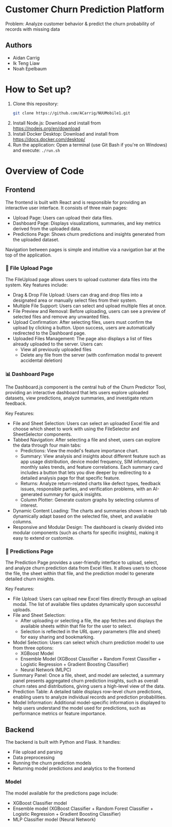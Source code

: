 # Customer Churn Prediction Platform
Problem: Analyze customer behavior & predict the churn probability of records with missing data

## Authors
- Aidan Carrig
- Ik Teng Liaw
- Noah Epelbaum

# How to Set up?
1. Clone this repository: 
    ```bash
    git clone https://github.com/ACarrig/NUUMobile1.git
    ```
2. Install Node.js: 
    Download and install from https://nodejs.org/en/download
3. Install Docker Desktop: 
    Download and install from https://docs.docker.com/desktop/
4. Run the application: 
    Open a terminal (use Git Bash if you're on Windows) and execute: `./run.sh`

# Overview of Code
## Frontend
The frontend is built with React and is responsible for providing an interactive user interface.
It consists of three main pages:
- Upload Page: Users can upload their data files.
- Dashboard Page: Displays visualizations, summaries, and key metrics derived from the uploaded data.
- Predictions Page: Shows churn predictions and insights generated from the uploaded dataset.

Navigation between pages is simple and intuitive via a navigation bar at the top of the application.

### 📂 File Upload Page
The FileUpload page allows users to upload customer data files into the system.
Key features include:
- Drag & Drop File Upload:
    Users can drag and drop files into a designated area or manually select files from their system.
- Multiple File Support:
    Users can select and upload multiple files at once.
- File Preview and Removal:
    Before uploading, users can see a preview of selected files and remove any unwanted files.
- Upload Confirmation:
    After selecting files, users must confirm the upload by clicking a button. Upon success, users are automatically redirected to the Dashboard page.
- Uploaded Files Management:
    The page also displays a list of files already uploaded to the server.
    Users can:
    - View all previously uploaded files
    - Delete any file from the server (with confirmation modal to prevent accidental deletion)

### 📊 Dashboard Page
The Dashboard.js component is the central hub of the Churn Predictor Tool, providing an interactive dashboard that lets users explore uploaded datasets, view predictions, analyze summaries, and investigate return feedback.

Key Features:
- File and Sheet Selection:
    Users can select an uploaded Excel file and choose which sheet to work with using the FileSelector and SheetSelector components.
- Tabbed Navigation:
    After selecting a file and sheet, users can explore the data through four main tabs:
    - Predictions: View the model's feature importance chart.
    - Summary: View analysis and insights about different feature such as app usage distribution, device model frequency, SIM information, monthly sales trends, and feature correlations. Each summary card includes a button that lets you dive deeper by redirecting to a detailed analysis page for that specific feature.
    - Returns: Analyze return-related charts like defect types, feedback issues, responsible parties, and verification problems, with an AI-generated summary for quick insights.
    - Column Plotter: Generate custom graphs by selecting columns of interest.
- Dynamic Content Loading:
    The charts and summaries shown in each tab dynamically adapt based on the selected file, sheet, and available columns.
- Responsive and Modular Design:
    The dashboard is cleanly divided into modular components (such as charts for specific insights), making it easy to extend or customize.

### 🔮 Predictions Page
The Prediction Page provides a user-friendly interface to upload, select, and analyze churn prediction data from Excel files. It allows users to choose the file, the sheet within that file, and the prediction model to generate detailed churn insights.

Key Features:
- File Upload:
    Users can upload new Excel files directly through an upload modal. The list of available files updates dynamically upon successful uploads.
- File and Sheet Selection:
    - After uploading or selecting a file, the app fetches and displays the available sheets within that file for the user to select.
    - Selection is reflected in the URL query parameters (file and sheet) for easy sharing and bookmarking.
- Model Selection:
    Users can select which churn prediction model to use from three options:
    - XGBoost Model
    - Ensemble Model (XGBoost Classifier + Random Forest Classifier + Logistic Regression + Gradient Boosting Classifier)
    - Neural Network (MLPC)
- Summary Panel:
    Once a file, sheet, and model are selected, a summary panel presents aggregated churn prediction insights, such as overall churn rates and distributions, giving users a high-level view of the data.
- Prediction Table:
    A detailed table displays row-level churn predictions, enabling users to analyze individual records and prediction probabilities.
- Model Information:
    Additional model-specific information is displayed to help users understand the model used for predictions, such as performance metrics or feature importance.


## Backend
The backend is built with Python and Flask.
It handles:
- File upload and parsing
- Data preprocessing
- Running the churn prediction models
- Returning model predictions and analytics to the frontend

### Model
The model available for the predictions page include:
- XGBoost Classifier model
- Ensemble model (XGBoost Classifier + Random Forest Classifier + Logistic Regression + Gradient Boosting Classifier)
- MLP Classifier model (Neural Network)